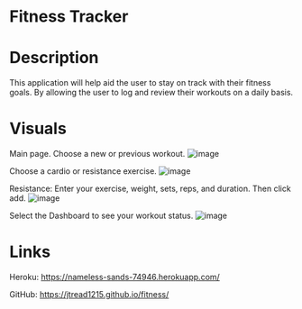 # Fitness Tracker

# Description
This application will help aid the user to stay on track with their fitness goals. By allowing the user to log and review their workouts on a daily basis.

# Visuals
Main page. Choose a new or previous workout.
![image](https://user-images.githubusercontent.com/77247419/123011226-fd647200-d38d-11eb-994c-2e178adacdd2.png)

Choose a cardio or resistance exercise.
![image](https://user-images.githubusercontent.com/77247419/123011085-c9894c80-d38d-11eb-85ce-3d4c35959d41.png)

Resistance: Enter your exercise, weight, sets, reps, and duration. Then click add.
![image](https://user-images.githubusercontent.com/77247419/123011460-6e0b8e80-d38e-11eb-94a2-b49821354355.png)

Select the Dashboard to see your workout status.
![image](https://user-images.githubusercontent.com/77247419/123011636-c93d8100-d38e-11eb-9edf-a96a4b092d04.png)

# Links
Heroku: https://nameless-sands-74946.herokuapp.com/

GitHub: https://jtread1215.github.io/fitness/
